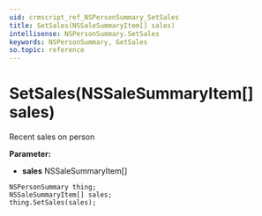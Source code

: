 ```yaml
---
uid: crmscript_ref_NSPersonSummary_SetSales
title: SetSales(NSSaleSummaryItem[] sales)
intellisense: NSPersonSummary.SetSales
keywords: NSPersonSummary, GetSales
so.topic: reference
---
```


# SetSales(NSSaleSummaryItem[] sales)

Recent sales on person

**Parameter:** 
 - **sales** NSSaleSummaryItem[]

```crmscript
NSPersonSummary thing;
NSSaleSummaryItem[] sales;
thing.SetSales(sales);
```

